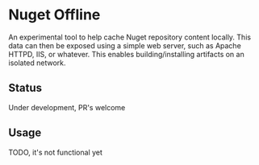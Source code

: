 # Nuget Offline

An experimental tool to help cache Nuget repository content locally. This data can then be exposed using
a simple web server, such as Apache HTTPD, IIS, or whatever. This enables building/installing artifacts
on an isolated network.

## Status

Under development, PR's welcome

## Usage

TODO, it's not functional yet